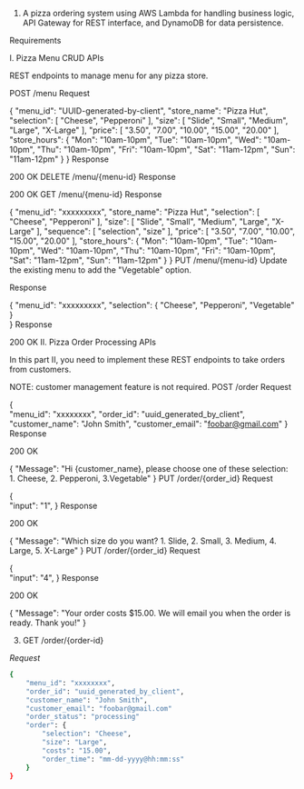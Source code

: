 
1) A pizza ordering system using AWS Lambda for handling business logic, API Gateway for REST interface, and DynamoDB for data persistence.

Requirements

I. Pizza Menu CRUD APIs

REST endpoints to manage menu for any pizza store.

POST /menu
Request

{
    "menu_id": "UUID-generated-by-client",
    "store_name": "Pizza Hut",
    "selection": [
        "Cheese",
        "Pepperoni"
    ],
    "size": [
        "Slide", "Small", "Medium", "Large", "X-Large"
    ],
    "price": [
        "3.50", "7.00", "10.00", "15.00", "20.00"
    ],
    "store_hours": {
        "Mon": "10am-10pm",
        "Tue": "10am-10pm",
        "Wed": "10am-10pm",
        "Thu": "10am-10pm",
        "Fri": "10am-10pm",
        "Sat": "11am-12pm",
        "Sun": "11am-12pm"
    }
}
Response

200 OK
DELETE /menu/{menu-id}
Response

200 OK
GET /menu/{menu-id}
Response

{
    "menu_id": "xxxxxxxxx",
    "store_name": "Pizza Hut",
    "selection": [ 
        "Cheese",
        "Pepperoni"
    ],
    "size": [
        "Slide", "Small", "Medium", "Large", "X-Large"
    ],
    "sequence": [
        "selection",
        "size"
    ],
    "price": [
        "3.50", "7.00", "10.00", "15.00", "20.00"
    ],
    "store_hours": {
        "Mon": "10am-10pm",
        "Tue": "10am-10pm",
        "Wed": "10am-10pm",
        "Thu": "10am-10pm",
        "Fri": "10am-10pm",
        "Sat": "11am-12pm",
        "Sun": "11am-12pm"
    }
}
PUT /menu/{menu-id}
Update the existing menu to add the "Vegetable" option.

Response

{
    "menu_id": "xxxxxxxxx",
    "selection": { 
        "Cheese",
        "Pepperoni",
        "Vegetable"
    }   
}
Response

200 OK
II. Pizza Order Processing APIs

In this part II, you need to implement these REST endpoints to take orders from customers.

NOTE: customer management feature is not required.
POST /order
Request

{   
    "menu_id": "xxxxxxxx",
    "order_id": "uuid_generated_by_client",
    "customer_name": "John Smith",
    "customer_email": "foobar@gmail.com"
}
Response

200 OK

{
    "Message": "Hi {customer_name}, please choose one of these selection:  1. Cheese, 2. Pepperoni, 3.Vegetable"
}
PUT /order/{order_id}
Request

{   
    "input": "1",
}
Response

200 OK

{
    "Message": "Which size do you want? 1. Slide, 2. Small, 3. Medium, 4. Large, 5. X-Large"
}
PUT /order/{order_id}
Request

{   
    "input": "4",
}
Response

200 OK

{
    "Message": "Your order costs $15.00. We will email you when the order is ready. Thank you!"
}

3. GET /order/{order-id}

_Request_

```sh
{   
    "menu_id": "xxxxxxxx",
    "order_id": "uuid_generated_by_client",
    "customer_name": "John Smith",
    "customer_email": "foobar@gmail.com"
    "order_status": "processing"
    "order": {
        "selection": "Cheese",
        "size": "Large",
        "costs": "15.00",
        "order_time": "mm-dd-yyyy@hh:mm:ss"
    }
}
